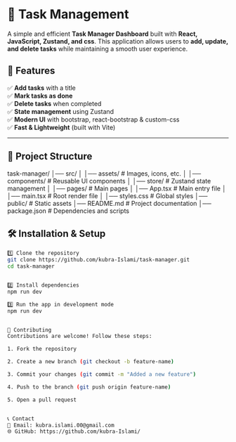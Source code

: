 # 📌 Task Management

A simple and efficient **Task Manager Dashboard** built with **React, JavaScript, Zustand, and css**. This application allows users to **add, update, and delete tasks** while maintaining a smooth user experience.

## 🚀 Features

✅ **Add tasks** with a title  
✅ **Mark tasks as done**  
✅ **Delete tasks** when completed  
✅ **State management** using Zustand  
✅ **Modern UI** with bootstrap, react-bootstrap & custom-css  
✅ **Fast & Lightweight** (built with Vite)

---

## 📂 Project Structure

task-manager/ │── src/ │ │── assets/ # Images, icons, etc. │ │── components/ # Reusable UI components │ │── store/ # Zustand state management │ │── pages/ # Main pages │ │── App.tsx # Main entry file │ │── main.tsx # Root render file │ │── styles.css # Global styles │── public/ # Static assets │── README.md # Project documentation │── package.json # Dependencies and scripts


## 🛠 Installation & Setup


```sh
1️⃣ Clone the repository
git clone https://github.com/kubra-Islami/task-manager.git
cd task-manager


2️⃣ Install dependencies
npm run dev

3️⃣ Run the app in development mode
npm run dev


👥 Contributing
Contributions are welcome! Follow these steps:

1. Fork the repository

2. Create a new branch (git checkout -b feature-name)

3. Commit your changes (git commit -m "Added a new feature")

4. Push to the branch (git push origin feature-name)

5. Open a pull request


📞 Contact
📧 Email: kubra.islami.00@gmail.com
🌐 GitHub: https://github.com/kubra-Islami/
